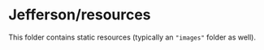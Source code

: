 # Jefferson/resources

This folder contains static resources (typically an `"images"` folder as well).
